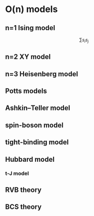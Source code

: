 # O(n) models

## n=1 Ising model

$$ \sum s_i s_j
$$

## n=2 XY model

## n=3 Heisenberg model


## Potts models

## Ashkin–Teller model


## spin-boson model



## tight-binding model

## Hubbard model

### t-J model

## RVB theory

## BCS theory




